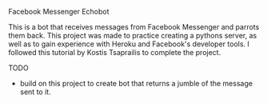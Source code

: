 Facebook Messenger Echobot

This is a bot that receives messages from Facebook Messenger and parrots them back. This project was made to practice creating a pythons server, as well as to gain experience with Heroku and Facebook's developer tools. I followed this tutorial by Kostis Tsaprailis to complete the project.

TODO
- build on this project to create bot that returns a jumble of the message sent to it.
